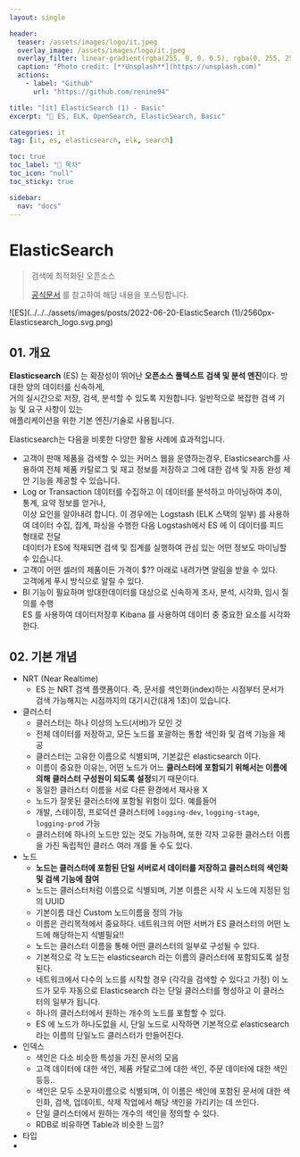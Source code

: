 ```yaml
---
layout: single

header:
  teaser: /assets/images/logo/it.jpeg
  overlay_image: /assets/images/logo/it.jpeg
  overlay_filter: linear-gradient(rgba(255, 0, 0, 0.5), rgba(0, 255, 255, 0.5))
  caption: "Photo credit: [**Unsplash**](https://unsplash.com)"
  actions:
    - label: "Github"
      url: "https://github.com/renine94"

title: "[it] ElasticSearch (1) - Basic"
excerpt: "🚀 ES, ELK, OpenSearch, ElasticSearch, Basic"

categories: it
tag: [it, es, elasticsearch, elk, search]

toc: true
toc_label: "📕 목차"
toc_icon: "null"
toc_sticky: true

sidebar:
  nav: "docs"
---
```


# ElasticSearch

> 검색에 최적화된 오픈소스
>
> [공식문서](https://www.elastic.co/guide/kr/elasticsearch/reference/current/getting-started.html) 를 참고하여 해당 내용을 포스팅합니다.

![ES](../../../assets/images/posts/2022-06-20-ElasticSearch (1)/2560px-Elasticsearch_logo.svg.png)

## 01. 개요

**Elasticsearch** (ES) 는 확장성이 뛰어난 **오픈소스 풀텍스트 검색 및 분석 엔진**이다. 방대한 양의 데이터를 신속하게,<br> 거의 실시간으로 저장, 검색, 분석할 수 있도록 지원합니다. 일반적으로 복잡한 검색 기능 및 요구 사항이 있는<br> 애플리케이션을 위한 기본 엔진/기술로 사용됩니다.

Elasticsearch는 다음을 비롯한 다양한 활용 사례에 효과적입니다.

- 고객이 판매 제품을 검색할 수 있는 커머스 웹을 운영하는경우, Elasticsearch를 사용하여 전체 제품 카탈로그 및 재고 정보를 저장하고 그에 대한 검색 및 자동 완성 제안 기능을 제공할 수 있습니다.
- Log or Transaction 데이터를 수집하고 이 데이터를 분석하고 마이닝하여 추이, 통계, 요약 정보를 얻거나,<br>이상 요인을 알아내려 합니다. 이 경우에는 Logstash (ELK 스택의 일부) 를 사용하여 데이터 수집, 집계, 파싱을 수행한 다음 Logstash에서 ES 에 이 데이터를 피드 형태로 전달<br>데이터가 ES에 적재되면 검색 및 집계를 실행하여 관심 있는 어떤 정보도 마이닝할 수 있습니다.
- 고객이 어떤 셀러의 제품이든 가격이 $?? 아래로 내려가면 알림을 받을 수 있다.<br>고객에게 푸시 방식으로 알릴 수 있다.
- BI 기능이 필요하며 방대한데이터를 대상으로 신속하게 조사, 분석, 시각화, 임시 질의를 수행<br>ES 를 사용하여 데이터저장후 Kibana 를 사용하여 데이터 중 중요한 요소를 시각화한다.



## 02. 기본 개념

- NRT (Near Realtime)
  - ES 는 NRT 검색 플랫폼이다. 즉, 문서를 색인화(index)하는 시점부터 문서가 검색 가능해지는 시점까지의 대기시간(대게 1초)이 있습니다.
- 클러스터
  - 클러스터는 하나 이상의 노드(서버)가 모인 것
  - 전체 데이터를 저장하고, 모든 노드를 포괄하는 통합 색인화 및 검색 기능을 제공
  - 클러스터는 고유한 이름으로 식별되며, 기본값은 elasticsearch 이다.
  - 이름이 중요한 이유는, 어떤 노드가 어느 **클러스터에 포함되기 위해서는 이름에 의해 클러스터 구성원이 되도록 설정**되기 때문이다.
  - 동일한 클러스터 이름을 서로 다른 환경에서 재사용 X
  - 노드가 잘못된 클러스터에 포함될 위험이 있다. 예를들어
  - 개발, 스테이징, 프로덕션 클러스터에 `logging-dev`, `logging-stage`, `logging-prod` 가능
  - 클러스터에 하나의 노드만 있는 것도 가능하며, 또한 각자 고유한 클러스터 이름을 가진 독립적인 클러스 여러 개를 둘 수도 있다.
- 노드
  - **노드는 클러스터에 포함된 단일 서버로서 데이터를 저장하고 클러스터의 색인화 및 검색 기능에 참여**
  - 노드는 클러스터처럼 이름으로 식별되며, 기본 이름은 시작 시 노드에 지정된 임의 UUID
  - 기본이름 대신 Custom 노드이름을 정의 가능
  - 이름은 관리목적에서 중요하다. 네트워크의 어떤 서버가 ES 클러스터의 어떤 노드에 해당하는지 식별필요!!
  - 노드는 클러스터 이름을 통해 어떤 클러스터의 일부로 구성될 수 있다.
  - 기본적으로 각 노드는 elasticsearch 라는 이름의 클러스터에 포함되도록 설정된다.
  - 네트워크에서 다수의 노드를 시작할 경우 (각각을 검색할 수 있다고 가정) 이 노드가 모두 자동으로 Elasticsearch 라는 단일 클러스터를 형성하고 이 클러스터의 일부가 됩니다.
  - 하나의 클러스터에서 원하는 개수의 노드를 포함할 수 있다.
  - ES 에 노드가 하나도없을 시, 단일 노드로 시작하면 기본적으로 elasticsearch 라는 이름의 단일노드 클러스터가 만들어진다.
- 인덱스
  - 색인은 다소 비슷한 특성을 가진 문서의 모음
  - 고객 데이터에 대한 색인, 제품 카탈로그에 대한 색인, 주문 데이터에 대한 색인 등등..
  - 색인은 모두 소문자이름으로 식별되며, 이 이름은 색인에 포함된 문서에 대한 색인화, 검색, 업데이트, 삭제 작업에서 해당 색인을 가리키는 데 쓰인다.
  - 단일 클러스터에서 원하는 개수의 색인을 정의할 수 있다.
  - RDB로 비유하면 Table과 비슷한 느낌?
- 타입
- 
